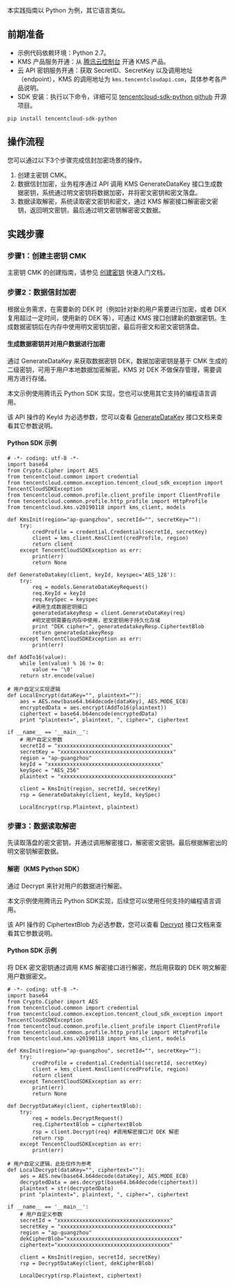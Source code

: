 本实践指南以 Python 为例，其它语言类似。

## 前期准备

- 示例代码依赖环境：Python 2.7。
- KMS 产品服务开通：从 [腾讯云控制台](https://console.cloud.tencent.com/kms2) 开通 KMS 产品。
- 云 API 密钥服务开通：获取 SecretID、SecretKey 以及调用地址（endpoint），KMS 的调用地址为 `kms.tencentcloudapi.com`，具体参考各产品说明。
- SDK 安装：执行以下命令，详细可见 [tencentcloud-sdk-python github](https://github.com/TencentCloud/tencentcloud-sdk-python) 开源项目。

```
pip install tencentcloud-sdk-python
```

## 操作流程

您可以通过以下3个步骤完成信封加密场景的操作。

1. 创建主密钥 CMK。
2. 数据信封加密，业务程序通过 API 调用 KMS GenerateDataKey 接口生成数据密钥，系统通过明文密钥将数据加密，并将密文密钥和密文落盘。
3. 数据读取解密，系统读取密文密钥和密文，通过 KMS 解密接口解密密文密钥，返回明文密钥，最后通过明文密钥解密密文数据。

## 实践步骤

### 步骤1：创建主密钥 CMK

主密钥 CMK 的创建指南，请参见 [创建密钥](https://cloud.tencent.com/document/product/573/38383) 快速入门文档。

### 步骤2：数据信封加密

根据业务需求，在需要新的 DEK 时（例如针对新的用户需要进行加密，或者 DEK 复用超过一定时间，使用新的 DEK 等），可通过 KMS 接口创建新的数据密钥。生成数据密钥后在内存中使用明文密钥加密，最后将密文和密文密钥落盘。

#### 生成数据密钥并对用户数据进行加密

通过 GenerateDataKey 来获取数据密钥 DEK，数据加密密钥是基于 CMK 生成的二级密钥，可用于用户本地数据加密解密。KMS 对 DEK 不做保存管理，需要调用方进行存储。

本文示例使用腾讯云 Python SDK 实现，您也可以使用其它支持的编程语言调用。

该 API 操作的 KeyId 为必选参数，您可以查看 [GenerateDataKey](https://cloud.tencent.com/document/product/573/34419) 接口文档来查看其它参数说明。

#### Python SDK 示例

```
# -*- coding: utf-8 -*-
import base64
from Crypto.Cipher import AES
from tencentcloud.common import credential
from tencentcloud.common.exception.tencent_cloud_sdk_exception import TencentCloudSDKException
from tencentcloud.common.profile.client_profile import ClientProfile
from tencentcloud.common.profile.http_profile import HttpProfile
from tencentcloud.kms.v20190118 import kms_client, models

def KmsInit(region="ap-guangzhou", secretId="", secretKey=""):
    try:
        credProfile = credential.Credential(secretId, secretKey)
        client = kms_client.KmsClient(credProfile, region)
        return client
    except TencentCloudSDKException as err:
        print(err)
        return None

def GenerateDatakey(client, keyId, keyspec='AES_128'):
    try:
        req = models.GenerateDataKeyRequest()
        req.KeyId = keyId
        req.KeySpec = keyspec
        #调用生成数据密钥接口
        generatedatakeyResp = client.GenerateDataKey(req)
        #明文密钥需要在内存中使用，密文密钥用于持久化存储
        print "DEK cipher=", generatedatakeyResp.CiphertextBlob
        return generatedatakeyResp
    except TencentCloudSDKException as err:
        print(err)

def AddTo16(value):
    while len(value) % 16 != 0:
        value += '\0'
    return str.encode(value)

# 用户自定义实现逻辑
def LocalEncrypt(dataKey="", plaintext=""):
    aes = AES.new(base64.b64decode(dataKey), AES.MODE_ECB)
    encryptedData = aes.encrypt(AddTo16(plaintext))
    ciphertext = base64.b64encode(encryptedData)
    print "plaintext=", plaintext, ", cipher=", ciphertext

if __name__ == '__main__':
    # 用户自定义参数
    secretId = "xxxxxxxxxxxxxxxxxxxxxxxxxxxxxxxxxxxx"
    secretKey = "xxxxxxxxxxxxxxxxxxxxxxxxxxxxxxxxxxxx"
    region = "ap-guangzhou"
    keyId = "xxxxxxxxxxxxxxxxxxxxxxxxxxxxxxxxxxxx"
    keySpec = "AES_256"
    plaintext = "xxxxxxxxxxxxxxxxxxxxxxxxxxxxxxxxxxxx"

    client = KmsInit(region, secretId, secretKey)
    rsp = GenerateDatakey(client, keyId, keySpec)

    LocalEncrypt(rsp.Plaintext, plaintext)
```

### 步骤3：数据读取解密

先读取落盘的密文密钥，并通过调用解密接口，解密密文密钥。最后根据解密出的明文密钥解密数据。

#### 解密（KMS Python SDK）

通过 Decrypt 来针对用户的数据进行解密。

本文示例使用腾讯云 Python SDK实现，后续您可以使用任何支持的编程语言调用。

该 API 操作的 CiphertextBlob 为必选参数，您可以查看 [Decrypt](https://cloud.tencent.com/document/product/573/34429) 接口文档来查看其它参数说明。

#### Python SDK 示例

将 DEK 密文密钥通过调用 KMS 解密接口进行解密，然后用获取的 DEK 明文解密用户数据密文。

```
# -*- coding: utf-8 -*-
import base64
from Crypto.Cipher import AES
from tencentcloud.common import credential
from tencentcloud.common.exception.tencent_cloud_sdk_exception import TencentCloudSDKException
from tencentcloud.common.profile.client_profile import ClientProfile
from tencentcloud.common.profile.http_profile import HttpProfile
from tencentcloud.kms.v20190118 import kms_client, models

def KmsInit(region="ap-guangzhou", secretId="", secretKey=""):
    try:
        credProfile = credential.Credential(secretId, secretKey)
        client = kms_client.KmsClient(credProfile, region)
        return client
    except TencentCloudSDKException as err:
        print(err)
        return None

def DecryptDataKey(client, ciphertextBlob):
    try:
        req = models.DecryptRequest()
        req.CiphertextBlob = ciphertextBlob
        rsp = client.Decrypt(req) #调用解密接口对 DEK 解密
        return rsp
    except TencentCloudSDKException as err:
        print(err)

# 用户自定义逻辑，此处仅作为参考
def LocalDecrypt(dataKey="", ciphertext=""):
    aes = AES.new(base64.b64decode(dataKey), AES.MODE_ECB)
    decryptedData = aes.decrypt(base64.b64decode(ciphertext))
    plaintext = str(decryptedData)
    print "plaintext=", plaintext, ", cipher=", ciphertext

if __name__ == '__main__':
    # 用户自定义参数
    secretId = "xxxxxxxxxxxxxxxxxxxxxxxxxxxxxxxxxxxx"
    secretKey = "xxxxxxxxxxxxxxxxxxxxxxxxxxxxxxxxxxxx"
    region = "ap-guangzhou"
    dekCipherBlob="xxxxxxxxxxxxxxxxxxxxxxxxxxxxxxxxxxxx"
    ciphertext="xxxxxxxxxxxxxxxxxxxxxxxxxxxxxxxxxxxx"
    
    client = KmsInit(region, secretId, secretKey)
    rsp = DecryptDataKey(client, dekCipherBlob)

    LocalDecrypt(rsp.Plaintext, ciphertext)
```
